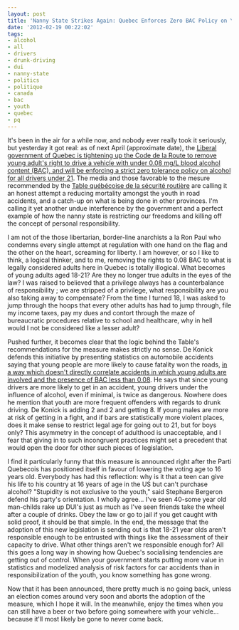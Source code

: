 ```yaml
---
layout: post
title: 'Nanny State Strikes Again: Quebec Enforces Zero BAC Policy on Youth'
date: '2012-02-19 00:22:02'
tags:
- alcohol
- all
- drivers
- drunk-driving
- dui
- nanny-state
- politics
- politique
- canada
- bac
- youth
- quebec
- pq
---
```


It's been in the air for a while now, and nobody ever really took it seriously, but yesterday it got real: as of next April (approximate date), the <a href="http://www.radio-canada.ca/nouvelles/societe/2012/02/17/002-tolerance-zero-alcool-jeunes.shtml">Liberal government of Quebec is tightening up the Code de la Route to remove young adult's right to drive a vehicle with under 0.08 mg/L blood alcohol content (BAC), and will be enforcing a strict zero tolerance policy on alcohol for all drivers under 21</a>. The media and those favorable to the mesure recommended by the <a href="http://www.securite-routiere.qc.ca/Pages/Accueil.aspx">Table québécoise de la sécurité routière</a> are calling it an honest attempt a reducing mortality amongst the youth in road accidents, and a catch-up on what is being done in other provinces. I'm calling it yet another undue interference by the government and a perfect example of how the nanny state is restricting our freedoms and killing off the concept of personal responsibility. 

I am not of the those libertarian, border-line anarchists a la Ron Paul who condemns every single attempt at regulation with one hand on the flag and the other on the heart, screaming for liberty. I am however, or so I like to think, a logical thinker, and to me, removing the rights to 0.08 BAC to what is legally considered adults here in Quebec is totally illogical. What becomes of young adults aged 18-21? Are they no longer true adults in the eyes of the law? I was raised to believed that a privilege always has a counterbalance of responsibility ; we are stripped of a privilege, what responsibility are you also taking away to compensate? From the time I turned 18, I was asked to jump through the hoops that every other adults has had to jump through, file my income taxes, pay my dues and contort through the maze of bureaucratic procedures relative to school and healthcare, why in hell would I not be considered like a lesser adult?

Pushed further, it becomes clear that the logic behind the Table's recommendations for the measure makes strictly no sense. De Konick defends this initiative by presenting statistics on automobile accidents saying that young people are more likely to cause fatality won the roads, <a href="http://www.radio-canada.ca/audio-video/pop.shtml#urlMedia=http://www.radio-canada.ca/Medianet/2012/CBFT/2012-02-17_18_00_00_tj18h_1948_07_500.asx">in a way which doesn't directly correlate accidents in which young adults are involved and the presence of BAC less than 0.08</a>.  He says that since young drivers are more likely to get in an accident, young drivers under the influence of alcohol, even if minimal, is twice as dangerous. Nowhere does he mention that youth are more frequent offenders with regards to drunk driving. De Konick is adding 2 and 2 and getting 8. If young males are more at risk of getting in a fight, and if bars are statistically more violent places, does it make sense to restrict legal age for going out to 21, but for boys only? This asymmetry in the concept of adulthood is unacceptable, and I fear that giving in to such incongruent practices might set a precedent that would open the door for other such pieces of legislation.

I find it particularly funny that this measure is announced right after the Parti Quebecois has positioned itself in favour of lowering the voting age to 16 years old. Everybody has had this reflection: why is it that a teen can give his life to his country at 16 years of age in the US but can't purchase alcohol? "Stupidity is not exclusive to the youth," said Stephane Bergeron defend his party's orientation. I wholly agree... I've seen 40-some year old man-childs rake up DUI's just as much as I've seen friends take the wheel after a couple of drinks. Obey the law or go to jail if you get caught with solid proof, it should be that simple. In the end, the message that the adoption of this new legislation is sending out is that 18-21 year olds aren't responsible enough to be entrusted with things like the assessment of their capacity to drive. What other things aren't we responsible enough for? All this goes a long way in showing how Quebec's socialising tendencies are getting out of control. When your government starts putting more value in statistics and modelized analysis of risk factors for car accidents than in responsibilization of the youth, you know something has gone wrong. 

Now that it has been announced, there pretty much is no going back, unless an election comes around very soon and aborts the adoption of the measure, which I hope it will. In the meanwhile, enjoy the times when you can still have a beer or two before going somewhere with your vehicle... because it'll most likely be gone to never come back. 